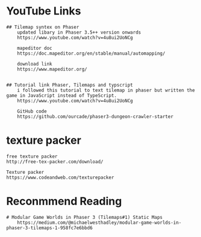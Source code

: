# YouTube Links

    ## Tilemap syntex on Phaser
        updated libary in Phaser 3.5++ version onwards
        https://www.youtube.com/watch?v=4u8ui2UoNCg 

        mapeditor doc
        https://doc.mapeditor.org/en/stable/manual/automapping/ 

        download link
        https://www.mapeditor.org/ 


    ## Tutorial link Phaser, Tilemaps and typscript
        i followed this tutorial to text tilemap in phaser but written the game in JavaScript instead of TypeScript. 
        https://www.youtube.com/watch?v=4u8ui2UoNCg 

        GitHub code 
        https://github.com/ourcade/phaser3-dungeon-crawler-starter 

# texture packer

    free texture packer
    http://free-tex-packer.com/download/ 

    Texture packer
    https://www.codeandweb.com/texturepacker 

# Reconmmend Reading

    # Modular Game Worlds in Phaser 3 (Tilemaps#1) Static Maps
        https://medium.com/@michaelwesthadley/modular-game-worlds-in-phaser-3-tilemaps-1-958fc7e6bbd6 